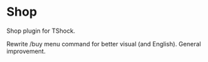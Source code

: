 # Shop
Shop plugin for TShock.

Rewrite /buy menu command for better visual (and English).
General improvement.
